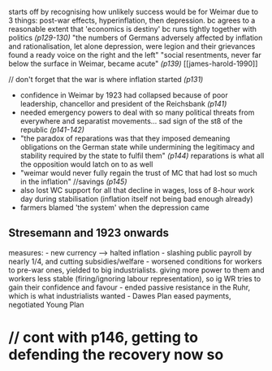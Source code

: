 
starts off by recognising how unlikely success would be for Weimar due to 3 things: post-war effects, hyperinflation, then depression. bc agrees to a reasonable extent that 'economics is destiny' bc runs tightly together with politics *(p129-130)*
	"the numbers of Germans adversely affected by inflation and rationalisation, let alone depression, were legion and their grievances found a ready voice on the right and the left"
	"social resentments, never far below the surface in Weimar, became acute" *(p139)*
	[[james-harold-1990]]

// don't forget that the war is where inflation started *(p131)*

- confidence in Weimar by 1923 had collapsed because of poor leadership, chancellor and president of the Reichsbank *(p141)*
- needed emergency powers to deal with so many political threats from everywhere and separatist movements... sad sign of the st8 of the republic *(p141-142)*
- "the paradox of reparations was that they imposed demeaning obligations on the German state while undermining the legitimacy and stability required by the state to fulfil them" *(p144)*
		reparations is what all the opposition would latch on to as well
- "weimar would never fully regain the trust of MC that had lost so much in the inflation" //savings *(p145)*
- also lost WC support for all that decline in wages, loss of 8-hour work day during stabilisation (inflation itself not being bad enough already)
- farmers blamed 'the system' when the depression came


## Stresemann and 1923 onwards
measures:
	- new currency --> halted inflation
	- slashing public payroll by nearly 1/4, and cutting subsidies/welfare
	- worsened conditions for workers to pre-war ones, yielded to big industrialists. giving more power to them and workers less stable (firing/ignoring labour representation), so ig WR tries to gain their confidence and favour
	- ended passive resistance in the Ruhr, which is what industrialists wanted
	- Dawes Plan eased payments, negotiated Young Plan 

# // cont with p146, getting to defending the recovery now so